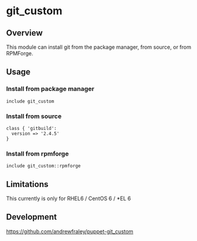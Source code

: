 # git_custom

## Overview

This module can install git from the package manager, from source, or from RPMForge.



## Usage

### Install from package manager
    include git_custom

### Install from source
    class { 'gitbuild':
      version => '2.4.5'
    }

### Install from rpmforge
    include git_custom::rpmforge


## Limitations

This currently is only for RHEL6 / CentOS 6 / *EL 6

## Development

https://github.com/andrewfraley/puppet-git_custom

